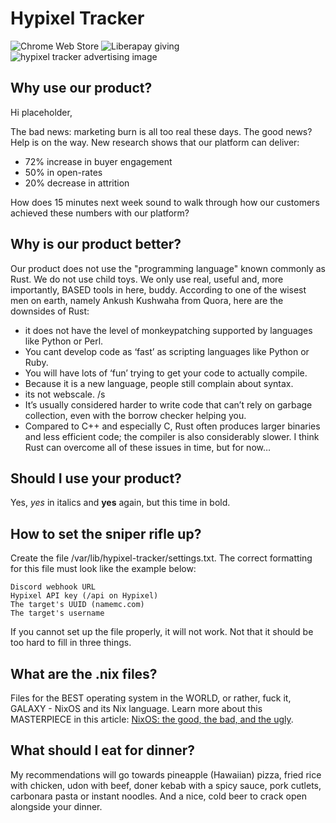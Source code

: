 # Hypixel Tracker
![Chrome Web Store](https://img.shields.io/chrome-web-store/price/andonoojdabjdcacpleahlnendaeecco?hl=pl?style=for-the-badge) ![Liberapay giving](https://img.shields.io/liberapay/gives/cmx?style=for-the-badge) 
![hypixel tracker advertising image](https://i.imgur.com/3Ee2fm0.png)

## Why use our product?
Hi placeholder,

The bad news: marketing burn is all too real these days. The good news? Help is on the way. New research shows that our platform can deliver:

-   72% increase in buyer engagement
-   50% in open-rates
-   20% decrease in attrition

How does 15 minutes next week sound to walk through how our customers achieved these numbers with our platform?

## Why is our product better?
Our product does not use the "programming language" known commonly as Rust. We do not use child toys. We only use real, useful and, more importantly, BASED tools in here, buddy. 
According to one of the wisest men on earth, namely Ankush Kushwaha from Quora, here are the downsides of Rust:
-   it does not have the level of monkeypatching supported by languages like Python or Perl.
-   You cant develop code as ‘fast’ as scripting languages like Python or Ruby.
-   You will have lots of ‘fun’ trying to get your code to actually compile.
-   Because it is a new language, people still complain about syntax.
-   its not webscale. /s
-   It’s usually considered harder to write code that can’t rely on garbage collection, even with the borrow checker helping you.
-   Compared to C++ and especially C, Rust often produces larger binaries and less efficient code; the compiler is also considerably slower. I think Rust can overcome all of these issues in time, but for now…

## Should I use your product?
Yes, *yes* in italics and **yes** again, but this time in bold.

## How to set the sniper rifle up?

Create the file /var/lib/hypixel-tracker/settings.txt. The correct formatting for this file must look like the example below:

    Discord webhook URL
    Hypixel API key (/api on Hypixel)
    The target's UUID (namemc.com)
    The target's username

If you cannot set up the file properly, it will not work. Not that it should be too hard to fill in three things.

## What are the .nix files?
Files for the BEST operating system in the WORLD, or rather, fuck it, GALAXY - NixOS and its Nix language.
Learn more about this MASTERPIECE in this article: [NixOS: the good, the bad, and the ugly](http://www.willghatch.net/blog/2020/06/27/nixos-the-good-the-bad-and-the-ugly/#:~:text=NixOS%20makes%20it%20easier%20to,they%20will%20be%20built%20automatically.).
 
## What should I eat for dinner?
My recommendations will go towards pineapple (Hawaiian) pizza, fried rice with chicken, udon with beef, doner kebab with a spicy sauce, pork cutlets, carbonara pasta or instant noodles. And a nice, cold beer to crack open alongside your dinner.
